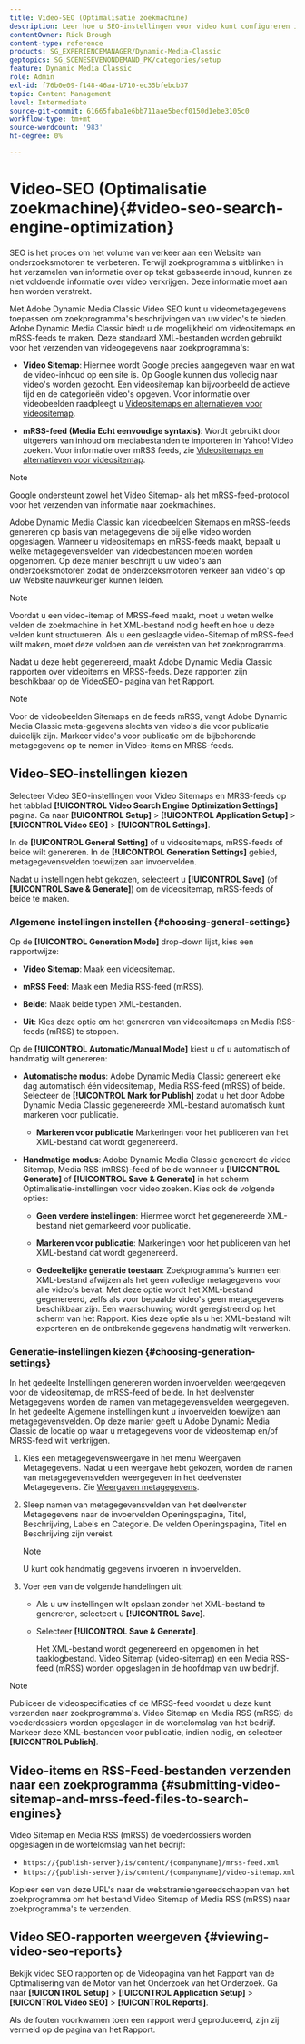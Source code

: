 ```yaml
---
title: Video-SEO (Optimalisatie zoekmachine)
description: Leer hoe u SEO-instellingen voor video kunt configureren in Adobe Dynamic Media Classic.
contentOwner: Rick Brough
content-type: reference
products: SG_EXPERIENCEMANAGER/Dynamic-Media-Classic
geptopics: SG_SCENESEVENONDEMAND_PK/categories/setup
feature: Dynamic Media Classic
role: Admin
exl-id: f76b0e09-f148-46aa-b710-ec35bfebcb37
topic: Content Management
level: Intermediate
source-git-commit: 61665faba1e6bb711aae5becf0150d1ebe3105c0
workflow-type: tm+mt
source-wordcount: '983'
ht-degree: 0%

---
```


# Video-SEO (Optimalisatie zoekmachine){#video-seo-search-engine-optimization}

SEO is het proces om het volume van verkeer aan een Website van onderzoeksmotoren te verbeteren. Terwijl zoekprogramma&#39;s uitblinken in het verzamelen van informatie over op tekst gebaseerde inhoud, kunnen ze niet voldoende informatie over video verkrijgen. Deze informatie moet aan hen worden verstrekt.

Met Adobe Dynamic Media Classic Video SEO kunt u videometagegevens toepassen om zoekprogramma&#39;s beschrijvingen van uw video&#39;s te bieden. Adobe Dynamic Media Classic biedt u de mogelijkheid om videositemaps en mRSS-feeds te maken. Deze standaard XML-bestanden worden gebruikt voor het verzenden van videogegevens naar zoekprogramma&#39;s:

* **Video Sitemap**: Hiermee wordt Google precies aangegeven waar en wat de video-inhoud op een site is. Op Google kunnen dus volledig naar video&#39;s worden gezocht. Een videositemap kan bijvoorbeeld de actieve tijd en de categorieën video&#39;s opgeven. Voor informatie over videobeelden raadpleegt u [Videositemaps en alternatieven voor videositemap](https://developers.google.com/search/docs/crawling-indexing/sitemaps/video-sitemaps?visit_id=637558394348624754-567115452&amp;rd=1).

* **mRSS-feed (Media Echt eenvoudige syntaxis)**: Wordt gebruikt door uitgevers van inhoud om mediabestanden te importeren in Yahoo! Video zoeken. Voor informatie over mRSS feeds, zie [Videositemaps en alternatieven voor videositemap](https://developers.google.com/search/docs/crawling-indexing/sitemaps/video-sitemaps?visit_id=637558394348624754-567115452&amp;rd=1).

>[!NOTE]
>
>Google ondersteunt zowel het Video Sitemap- als het mRSS-feed-protocol voor het verzenden van informatie naar zoekmachines.

Adobe Dynamic Media Classic kan videobeelden Sitemaps en mRSS-feeds genereren op basis van metagegevens die bij elke video worden opgeslagen. Wanneer u videositemaps en mRSS-feeds maakt, bepaalt u welke metagegevensvelden van videobestanden moeten worden opgenomen. Op deze manier beschrijft u uw video&#39;s aan onderzoeksmotoren zodat de onderzoeksmotoren verkeer aan video&#39;s op uw Website nauwkeuriger kunnen leiden.

>[!NOTE]
>
>Voordat u een video-itemap of MRSS-feed maakt, moet u weten welke velden de zoekmachine in het XML-bestand nodig heeft en hoe u deze velden kunt structureren. Als u een geslaagde video-Sitemap of mRSS-feed wilt maken, moet deze voldoen aan de vereisten van het zoekprogramma.

Nadat u deze hebt gegenereerd, maakt Adobe Dynamic Media Classic rapporten over videoitems en MRSS-feeds. Deze rapporten zijn beschikbaar op de VideoSEO- pagina van het Rapport.

>[!NOTE]
>
>Voor de videobeelden Sitemaps en de feeds mRSS, vangt Adobe Dynamic Media Classic meta-gegevens slechts van video&#39;s die voor publicatie duidelijk zijn. Markeer video&#39;s voor publicatie om de bijbehorende metagegevens op te nemen in Video-items en MRSS-feeds.

## Video-SEO-instellingen kiezen

Selecteer Video SEO-instellingen voor Video Sitemaps en MRSS-feeds op het tabblad **[!UICONTROL Video Search Engine Optimization Settings]** pagina. Ga naar **[!UICONTROL Setup]** > **[!UICONTROL Application Setup]** > **[!UICONTROL Video SEO]** > **[!UICONTROL Settings]**.

In de **[!UICONTROL General Setting]** of u videositemaps, mRSS-feeds of beide wilt genereren. In de **[!UICONTROL Generation Settings]** gebied, metagegevensvelden toewijzen aan invoervelden.

Nadat u instellingen hebt gekozen, selecteert u **[!UICONTROL Save]** (of **[!UICONTROL Save & Generate]**) om de videositemap, mRSS-feeds of beide te maken.

### Algemene instellingen instellen {#choosing-general-settings}

Op de **[!UICONTROL Generation Mode]** drop-down lijst, kies een rapportwijze:

* **Video Sitemap**: Maak een videositemap.

* **mRSS Feed**: Maak een Media RSS-feed (mRSS).

* **Beide**: Maak beide typen XML-bestanden.

* **Uit**: Kies deze optie om het genereren van videositemaps en Media RSS-feeds (mRSS) te stoppen.

Op de **[!UICONTROL Automatic/Manual Mode]** kiest u of u automatisch of handmatig wilt genereren:

* **Automatische modus**: Adobe Dynamic Media Classic genereert elke dag automatisch één videositemap, Media RSS-feed (mRSS) of beide. Selecteer de **[!UICONTROL Mark for Publish]** zodat u het door Adobe Dynamic Media Classic gegenereerde XML-bestand automatisch kunt markeren voor publicatie.

   * **Markeren voor publicatie** Markeringen voor het publiceren van het XML-bestand dat wordt gegenereerd.

* **Handmatige modus**: Adobe Dynamic Media Classic genereert de video Sitemap, Media RSS (mRSS)-feed of beide wanneer u **[!UICONTROL Generate]** of **[!UICONTROL Save & Generate]** in het scherm Optimalisatie-instellingen voor video zoeken. Kies ook de volgende opties:

   * **Geen verdere instellingen**: Hiermee wordt het gegenereerde XML-bestand niet gemarkeerd voor publicatie.

   * **Markeren voor publicatie**: Markeringen voor het publiceren van het XML-bestand dat wordt gegenereerd.

   * **Gedeeltelijke generatie toestaan**: Zoekprogramma&#39;s kunnen een XML-bestand afwijzen als het geen volledige metagegevens voor alle video&#39;s bevat. Met deze optie wordt het XML-bestand gegenereerd, zelfs als voor bepaalde video&#39;s geen metagegevens beschikbaar zijn. Een waarschuwing wordt geregistreerd op het scherm van het Rapport. Kies deze optie als u het XML-bestand wilt exporteren en de ontbrekende gegevens handmatig wilt verwerken.

### Generatie-instellingen kiezen {#choosing-generation-settings}

In het gedeelte Instellingen genereren worden invoervelden weergegeven voor de videositemap, de mRSS-feed of beide. In het deelvenster Metagegevens worden de namen van metagegevensvelden weergegeven. In het gedeelte Algemene instellingen kunt u invoervelden toewijzen aan metagegevensvelden. Op deze manier geeft u Adobe Dynamic Media Classic de locatie op waar u metagegevens voor de videositemap en/of MRSS-feed wilt verkrijgen.

1. Kies een metagegevensweergave in het menu Weergaven Metagegevens. Nadat u een weergave hebt gekozen, worden de namen van metagegevensvelden weergegeven in het deelvenster Metagegevens.
Zie [Weergaven metagegevens](application-setup.md#metadata_views).
1. Sleep namen van metagegevensvelden van het deelvenster Metagegevens naar de invoervelden Openingspagina, Titel, Beschrijving, Labels en Categorie. De velden Openingspagina, Titel en Beschrijving zijn vereist.

   >[!NOTE]
   >
   >U kunt ook handmatig gegevens invoeren in invoervelden.

1. Voer een van de volgende handelingen uit:

   * Als u uw instellingen wilt opslaan zonder het XML-bestand te genereren, selecteert u **[!UICONTROL Save]**.
   * Selecteer **[!UICONTROL Save & Generate]**.

     Het XML-bestand wordt gegenereerd en opgenomen in het taaklogbestand. Video Sitemap (video-sitemap) en een Media RSS-feed (mRSS) worden opgeslagen in de hoofdmap van uw bedrijf.

>[!NOTE]
>
>Publiceer de videospecificaties of de MRSS-feed voordat u deze kunt verzenden naar zoekprogramma&#39;s. Video Sitemap en Media RSS (mRSS) de voederdossiers worden opgeslagen in de wortelomslag van het bedrijf. Markeer deze XML-bestanden voor publicatie, indien nodig, en selecteer **[!UICONTROL Publish]**.

## Video-items en RSS-Feed-bestanden verzenden naar een zoekprogramma {#submitting-video-sitemap-and-mrss-feed-files-to-search-engines}

Video Sitemap en Media RSS (mRSS) de voederdossiers worden opgeslagen in de wortelomslag van het bedrijf:

* `https://{publish-server}/is/content/{companyname}/mrss-feed.xml`
* `https://{publish-server}/is/content/{companyname}/video-sitemap.xml`

Kopieer een van deze URL&#39;s naar de webstramiengereedschappen van het zoekprogramma om het bestand Video Sitemap of Media RSS (mRSS) naar zoekprogramma&#39;s te verzenden.

## Video SEO-rapporten weergeven {#viewing-video-seo-reports}

Bekijk video SEO rapporten op de Videopagina van het Rapport van de Optimalisering van de Motor van het Onderzoek van het Onderzoek. Ga naar **[!UICONTROL Setup]** > **[!UICONTROL Application Setup]** > **[!UICONTROL Video SEO]** > **[!UICONTROL Reports]**.

Als de fouten voorkwamen toen een rapport werd geproduceerd, zijn zij vermeld op de pagina van het Rapport.
